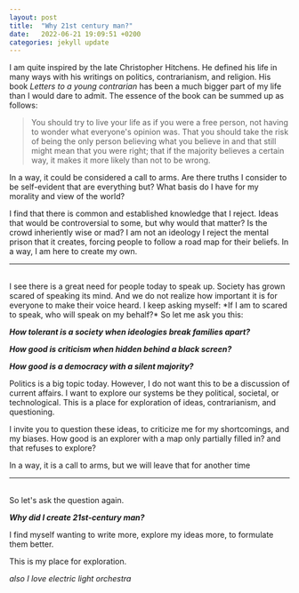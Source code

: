 ```yaml
---
layout: post
title:  "Why 21st century man?"
date:   2022-06-21 19:09:51 +0200
categories: jekyll update
---
```

I am quite inspired by the late Christopher Hitchens. He defined his life in many ways with his writings on politics, contrarianism, and religion. His book *Letters to a young contrarian* has been a much bigger part of my life than I would dare to admit. The essence of the book can be summed up as follows:

> You should try to live your life as if you were a free person, not having to wonder what everyone's opinion was. That you should take the risk of being the only person believing what you believe in and that still might mean that you were right; that if the majority believes a certain way, it makes it more likely than not to be wrong.

In a way, it could be considered a call to arms. Are there truths I consider to be self-evident that are everything but? What basis do I have for my morality and view of the world? 

I find that there is common and established knowledge that I reject. Ideas that would be controversial to some, but why would that matter? Is the crowd inheriently wise or mad? I am not an ideology I reject the mental prison that it creates, forcing people to follow a road map for their beliefs. In a way, I am here to create my own.<br>

---

<br>
I see there is a great need for people today to speak up. Society has grown scared of speaking its mind. And we do not realize how important it is for everyone to make their voice heard. I keep asking myself: *If I am to scared to speak, who will speak on my behalf?* So let me ask you this:

***How tolerant is a society when ideologies break families apart?***

***How good is criticism when hidden behind a black screen?***

***How good is a democracy with a silent majority?***

Politics is a big topic today. However, I do not want this to be a discussion of current affairs. I want to explore our systems be they political, societal, or technological. This is a place for exploration of ideas, contrarianism, and questioning. 

I invite you to question these ideas, to criticize me for my shortcomings, and my biases. How good is an explorer with a map only partially filled in? and that refuses to explore?

In a way, it is a call to arms, but we will leave that for another time<br>



---



<br>So let's ask the question again.

***Why did I create 21st-century man?***

I find myself wanting to write more, explore my ideas more, to formulate them better. 

This is my place for exploration.

*also I love electric light orchestra*
